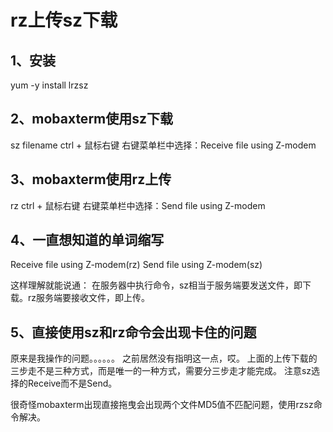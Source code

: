 # rz上传sz下载

## 1、安装
yum -y install lrzsz

## 2、mobaxterm使用sz下载
sz  filename
ctrl + 鼠标右键
右键菜单栏中选择：Receive file using Z-modem

## 3、mobaxterm使用rz上传
rz
ctrl + 鼠标右键
右键菜单栏中选择：Send file using Z-modem

## 4、一直想知道的单词缩写
Receive file using Z-modem(rz)
Send file using Z-modem(sz)

这样理解就能说通：
在服务器中执行命令，sz相当于服务端要发送文件，即下载。rz服务端要接收文件，即上传。

## 5、直接使用sz和rz命令会出现卡住的问题
原来是我操作的问题。。。。。。
之前居然没有指明这一点，哎。
上面的上传下载的三步走不是三种方式，而是唯一的一种方式，需要分三步走才能完成。
注意sz选择的Receive而不是Send。

很奇怪mobaxterm出现直接拖曳会出现两个文件MD5值不匹配问题，使用rzsz命令解决。